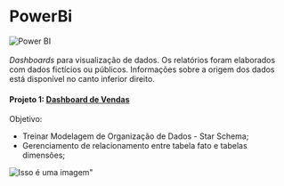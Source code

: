 # PowerBi
![Power BI](https://img.shields.io/badge/-Power%20BI-black?style=plastic&logo=Power-BI)
<br></br>
_Dashboards_ para visualização de dados. Os relatórios foram elaborados com dados fictícios ou públicos. Informações sobre a origem dos dados está disponível no canto inferior direito.

#### Projeto 1: [Dashboard de Vendas](https://app.powerbi.com/view?r=eyJrIjoiNDljMWFhZDMtZmJmNS00MGI3LWJiNGEtZTQ4ZTMzZjIxMjNiIiwidCI6IjhjZTM3NDEyLWVhNGItNDRlMC1iYjhmLWU0NDQ2YTgxMTAzNyJ9&pageName=ReportSection)
Objetivo:
- Treinar Modelagem de Organização de Dados - Star Schema;
- Gerenciamento de relacionamento entre tabela fato e tabelas dimensões;

![Isso é uma imagem](https://user-images.githubusercontent.com/28782509/176966523-3a5c01a0-d77e-42a8-aecf-d37cc1160f5f.png)"

 

